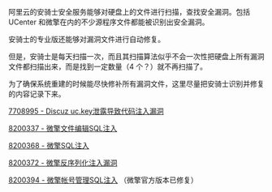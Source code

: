 阿里云的安骑士安全服务能够对硬盘上的文件进行扫描，查找安全漏洞。包括 UCenter 和微擎在内的不少源程序文件都能被识别出安全漏洞。

安骑士的专业版还能够对漏洞文件进行自动修复。

但是，安骑士是每天扫描一次，而且其扫描算法似乎不会一次性把硬盘上所有漏洞文件都扫描出来，而是找到一定数量（4 个？）就不再扫描了。

为了确保系统重建的时候能尽快修补所有漏洞文件，这里尽量把安骑士识别并修复的内容记录下来。

[7708995 - Discuz uc.key泄露导致代码注入漏洞](7708995.txt)

[8200337 - 微擎文件编辑SQL注入](8200337.txt)

[8200368 - 微擎SQL注入](8200368.txt)

[8200372 - 微擎反序列化注入漏洞](8200372.txt)

[8200394 - 微擎帐号管理SQL注入](8200394.txt) （微擎官方版本已修复）
